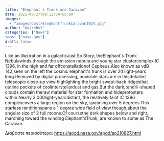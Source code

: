 ```yaml
---
title: "Elephant s Trunk and Caravan"
date: 2021-08-27T06:11:00+00:00
images:
  - "images/post/ElephantTrunkCaravan1024.jpg"
author: "AstroBot"
categories: ["News"]
tags: ["nasa.gov"]
draft: false
---
```


Like an illustration in a galacticJust So Story, theElephant's Trunk Nebulawinds through the emission nebula and young star clustercomplex IC 1396, in the high and far offconstellationof Cepheus.Also known as vdB 142,seen on the left the cosmic elephant's trunk is over 20 light-years long.Removed by digital processing, novisible stars are in thisdetailed telescopic close-up view highlighting the bright swept-back ridgesthat outline pockets of coolinterstellardust and gas.But the dark,tendril-shaped clouds contain theraw material for star formation and hideprotostars within.Nearly 3,000light-yearsdistant, the relatively faint IC 1396 complexcovers a large region on the sky, spanning over 5 degrees.This starless renditionspans a 1 degree wide field of view though,about the angular size of 2 full moons.Of coursethe dark shapes below and right, marching toward the winding Elephant'sTrunk, are known to some as The Caravan.

Διαβάστε περισσότερα: https://apod.nasa.gov/apod/ap210827.html
